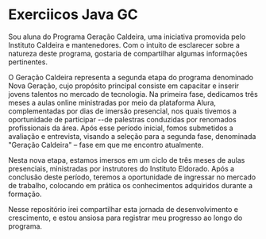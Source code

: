 # Exerciicos Java GC

Sou aluna do Programa Geração Caldeira, uma iniciativa promovida pelo Instituto Caldeira e  mantenedores. Com o intuito de esclarecer sobre a natureza deste programa, gostaria de compartilhar algumas informações pertinentes.

O Geração Caldeira representa a segunda etapa do programa denominado Nova Geração, cujo propósito principal consiste em capacitar e inserir jovens talentos no mercado de tecnologia. Na primeira fase, dedicamos três meses a aulas online ministradas por meio da plataforma Alura, complementadas por dias de imersão presencial, nos quais tivemos a oportunidade de participar --de palestras conduzidas por renomados profissionais da área. Após esse período inicial, fomos submetidos a avaliação e entrevista, visando a seleção para a segunda fase, denominada "Geração Caldeira" – fase em que me encontro atualmente.

Nesta nova etapa, estamos imersos em um ciclo de três meses de aulas presenciais, ministradas por instrutores do Instituto Eldorado. Após a conclusão deste período, teremos a oportunidade de ingressar no mercado de trabalho, colocando em prática os conhecimentos adquiridos durante a formação.

 Nesse repositório irei  compartilhar esta jornada de desenvolvimento e crescimento, e estou ansiosa para registrar meu progresso ao longo do programa.
